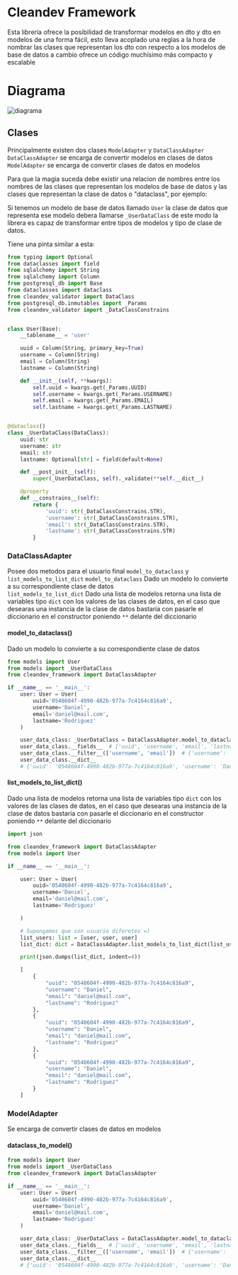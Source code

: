 # Cleandev Framework

Esta librería ofrece la posibilidad de transformar modelos en dto y dto en modelos de una forma fácil, esto lleva
acoplado una reglas a la hora de nombrar las clases que representan los dto con respecto a los modelos de base de datos
a cambio ofrece un código muchísimo más compacto y escalable

# Diagrama
![diagrama](https://gitlab.com/cleansoftware/libs/public/cleandev-framework/-/raw/master/docs/diagrama.png)

## Clases

Principalmente existen dos clases `ModelAdapter` y `DataClassAdapter`  
`DataClassAdapter` se encarga de convertir modelos en clases de datos  
`ModelAdapter` se encarga de convertir clases de datos en modelos  

Para que la magia suceda debe existir una relacion de nombres entre los nombres de las clases que representan los modelos
de base de datos y las clases que representan la clase de datos o "dataclass", por ejemplo:

Si tenemos un modelo de base de datos llamado `User` la clase de datos que representa ese modelo debera llamarse
`_UserDataClass` de este modo la librera es capaz de transformar entre tipos de modelos y tipo de clase de datos.

Tiene una pinta similar a esta:

```python
from typing import Optional
from dataclasses import field
from sqlalchemy import String
from sqlalchemy import Column
from postgresql_db import Base
from dataclasses import dataclass
from cleandev_validator import DataClass
from postgresql_db.inmutables import _Params
from cleandev_validator import _DataClassConstrains


class User(Base):
    __tablename__ = 'user'

    uuid = Column(String, primary_key=True)
    username = Column(String)
    email = Column(String)
    lastname = Column(String)

    def __init__(self, **kwargs):
        self.uuid = kwargs.get(_Params.UUID)
        self.username = kwargs.get(_Params.USERNAME)
        self.email = kwargs.get(_Params.EMAIL)
        self.lastname = kwargs.get(_Params.LASTNAME)


@dataclass()
class _UserDataClass(DataClass):
    uuid: str
    username: str
    email: str
    lastname: Optional[str] = field(default=None)

    def __post_init__(self):
        super(_UserDataClass, self)._validate(**self.__dict__)

    @property
    def __constrains__(self):
        return {
            'uuid': str(_DataClassConstrains.STR),
            'username': str(_DataClassConstrains.STR),
            'email': str(_DataClassConstrains.STR),
            'lastname': str(_DataClassConstrains.STR)
        }

```


### DataClassAdapter

Posee dos metodos para el usuario final `model_to_dataclass` y `list_models_to_list_dict`
`model_to_dataclass` Dado un modelo lo convierte a su correspondiente clase de datos  
`list_models_to_list_dict` Dado una lista de modelos retorna una lista de variables tipo `dict` con los valores de las 
clases de datos, en el caso que desearas una instancia de la clase de datos bastaria con pasarle el diccionario en el 
constructor poniendo `**` delante del diccionario


#### model_to_dataclass()

Dado un modelo lo convierte a su correspondiente clase de datos

```python
from models import User
from models import _UserDataClass
from cleandev_framework import DataClassAdapter

if __name__ == '__main__':
    user: User = User(
        uuid='0548604f-4990-482b-977a-7c4164c816a9',
        username='Daniel',
        email='daniel@mail.com',
        lastname='Rodriguez'
    )

    user_data_class: _UserDataClass = DataClassAdapter.model_to_dataclass(user)
    user_data_class.__fields__  # ['uuid', 'username', 'email', 'lastname']
    user_data_class.__filter__(['username', 'email'])  # {'username': 'Daniel', 'email': 'daniel@mail.com'}
    user_data_class.__dict__
    # {'uuid': '0548604f-4990-482b-977a-7c4164c816a9', 'username': 'Daniel', 'email': 'daniel@mail.com', 'lastname': 'Rodriguez'}

```

#### list_models_to_list_dict()

Dado una lista de modelos retorna una lista de variables tipo `dict` con los valores de las 
clases de datos, en el caso que desearas una instancia de la clase de datos bastaria con pasarle el diccionario en el 
constructor poniendo `**` delante del diccionario

```python
import json

from cleandev_framework import DataClassAdapter
from models import User

if __name__ == '__main__':

    user: User = User(
        uuid='0548604f-4990-482b-977a-7c4164c816a9',
        username='Daniel',
        email='daniel@mail.com',
        lastname='Rodriguez'

    )

    # Supongamos que son usuario diferetes =)
    list_users: list = [user, user, user]
    list_dict: dict = DataClassAdapter.list_models_to_list_dict(list_users)

    print(json.dumps(list_dict, indent=4))

    [
        {
            "uuid": "0548604f-4990-482b-977a-7c4164c816a9",
            "username": "Daniel",
            "email": "daniel@mail.com",
            "lastname": "Rodriguez"
        },
        {
            "uuid": "0548604f-4990-482b-977a-7c4164c816a9",
            "username": "Daniel",
            "email": "daniel@mail.com",
            "lastname": "Rodriguez"
        },
        {
            "uuid": "0548604f-4990-482b-977a-7c4164c816a9",
            "username": "Daniel",
            "email": "daniel@mail.com",
            "lastname": "Rodriguez"
        }
    ]
```

### ModelAdapter

Se encarga de convertir clases de datos en modelos


#### dataclass_to_model()

```python
from models import User
from models import _UserDataClass
from cleandev_framework import DataClassAdapter

if __name__ == '__main__':
    user: User = User(
        uuid='0548604f-4990-482b-977a-7c4164c816a9',
        username='Daniel',
        email='daniel@mail.com',
        lastname='Rodriguez'
    )

    user_data_class: _UserDataClass = DataClassAdapter.model_to_dataclass(user)
    user_data_class.__fields__  # ['uuid', 'username', 'email', 'lastname']
    user_data_class.__filter__(['username', 'email'])  # {'username': 'Daniel', 'email': 'daniel@mail.com'}
    user_data_class.__dict__
    # {'uuid': '0548604f-4990-482b-977a-7c4164c816a9', 'username': 'Daniel', 'email': 'daniel@mail.com', 'lastname': 'Rodriguez'}

```